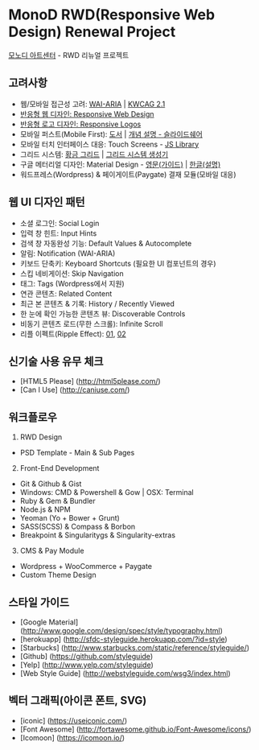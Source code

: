 MonoD RWD(Responsive Web Design) Renewal Project
================================================

[모노디 아트센터](http://monod.co.kr) - RWD 리뉴얼 프로젝트

## 고려사항
* 웹/모바일 접근성 고려: [WAI-ARIA](http://www.w3.org/WAI/intro/aria) | [KWCAG 2.1](http://www.tta.or.kr/data/ttas_view.jsp?rn=1&pk_num=TTAK.OT-10.0003%2FR2)
* [반응형 웹 디자인: Responsive Web Design](http://mediaqueri.es/)
 * [반응형 로고 디자인: Responsive Logos](http://www.responsivelogos.co.uk/)
 * 모바일 퍼스트(Mobile First): [도서](http://www.abookapart.com/products/mobile-first) | [개념 설명 - 슬라이드쉐어](http://www.slideshare.net/ektron/mobile-first-lukew-15174978)
 * 모바일 터치 인터페이스 대응: Touch Screens - [JS Library](http://www.queness.com/post/11755/11-multi-touch-and-touch-events-javascript-libraries)
* 그리드 시스템: [황금 그리드](http://goldengridsystem.com/) | [그리드 시스템 생성기](http://www.gridsystemgenerator.com)
* 구글 메터리얼 디자인: Material Design - [영문(가이드)](http://www.google.com/design/spec/material-design/introduction.html) | [한글(설명)](http://googledevkr.blogspot.kr/2014/07/this-is-material-design.html)
* 워드프레스(Wordpress) & 페이게이트(Paygate) 결재 모듈(모바일 대응)

## 웹 UI 디자인 패턴
* 소셜 로그인: Social Login
* 입력 창 힌트: Input Hints
* 검색 창 자동완성 기능: Default Values & Autocomplete
* 알림: Notification (WAI-ARIA)
* 키보드 단축키: Keyboard Shortcuts (필요한 UI 컴포넌트의 경우)
* 스킵 네비게이션: Skip Navigation
* 태그: Tags (Wordpress에서 지원)
* 연관 콘텐츠: Related Content
* 최근 본 콘텐츠 & 기록: History / Recently Viewed
* 한 눈에 확인 가능한 콘텐츠 뷰: Discoverable Controls
* 비동기 콘텐츠 로드(무한 스크롤): Infinite Scroll
* 리플 이펙트(Ripple Effect): [01](http://webdesign.tutsplus.com/tutorials/recreating-the-touch-ripple-effect-as-seen-on-google-design--cms-21655), [02](http://codepen.io/KrisOlszewski/pen/Dnktj)

## 신기술 사용 유무 체크
* [HTML5 Please] (http://html5please.com/)
* [Can I Use] (http://caniuse.com/)

## 워크플로우
1. RWD Design
  * PSD Template - Main & Sub Pages
2. Front-End Development
  * Git & Github & Gist
  * Windows: CMD & Powershell & Gow | OSX: Terminal
  * Ruby & Gem & Bundler
  * Node.js & NPM
  * Yeoman (Yo + Bower + Grunt)
  * SASS(SCSS) & Compass & Borbon
  * Breakpoint & Singularitygs & Singularity-extras
3. CMS & Pay Module
  * Wordpress + WooCommerce + Paygate
  * Custom Theme Design

## 스타일 가이드
* [Google Material] (http://www.google.com/design/spec/style/typography.html)
* [herokuapp] (http://sfdc-styleguide.herokuapp.com/?id=style)
* [Starbucks] (http://www.starbucks.com/static/reference/styleguide/)
* [Github] (https://github.com/styleguide)
* [Yelp] (http://www.yelp.com/styleguide)
* [Web Style Guide] (http://webstyleguide.com/wsg3/index.html)

## 벡터 그래픽(아이콘 폰트, SVG)
* [iconic] (https://useiconic.com/)
* [Font Awesome] (http://fortawesome.github.io/Font-Awesome/icons/)
* [Icomoon] (https://icomoon.io/)
